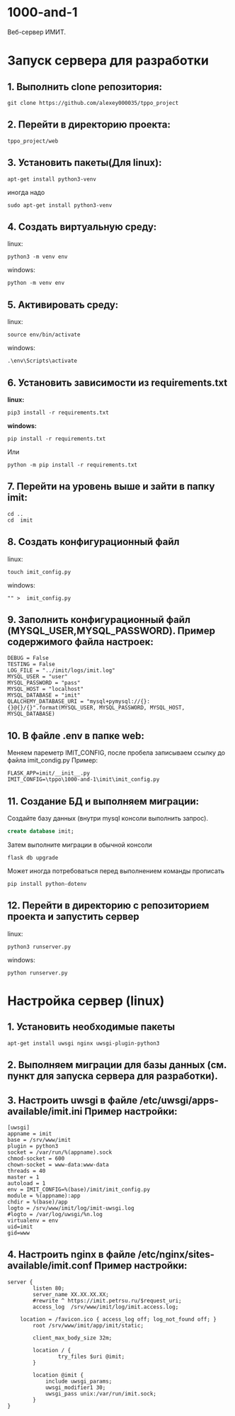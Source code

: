 # 1000-and-1
Веб-сервер ИМИТ.

# Запуск сервера для разработки

## 1. Выполнить clone репозитория: 
```
git clone https://github.com/alexey000035/tppo_project
```

## 2. Перейти в директорию проекта:
```
tppo_project/web
```

## 3. Установить пакеты(Для linux):
```
apt-get install python3-venv
```
иногда надо
```
sudo apt-get install python3-venv
```

## 4. Создать виртуальную среду:
linux:
```
python3 -m venv env
```

windows:
```
python -m venv env
```
## 5. Активировать среду:


linux:
```
source env/bin/activate
```
windows:


```
.\env\Scripts\activate
```
## 6. Установить зависимости из requirements.txt

**linux:**
```
pip3 install -r requirements.txt
```


**windows:**

```
pip install -r requirements.txt
```
Или
```
python -m pip install -r requirements.txt
```
## 7. Перейти на уровень выше и зайти в папку imit:
```
cd ..
cd  imit
```

## 8. Создать конфигурационный файл

linux:
```
touch imit_config.py
```

windows:
```
"" >  imit_config.py
```

## 9. Заполнить конфигурационный файл (MYSQL_USER,MYSQL_PASSWORD). Пример содержимого файла настроек:
```
DEBUG = False
TESTING = False
LOG_FILE = "../imit/logs/imit.log"
MYSQL_USER = "user"
MYSQL_PASSWORD = "pass"
MYSQL_HOST = "localhost"
MYSQL_DATABASE = "imit"
QLALCHEMY_DATABASE_URI = "mysql+pymysql://{}:{}@{}/{}".format(MYSQL_USER, MYSQL_PASSWORD, MYSQL_HOST, MYSQL_DATABASE)
```


## 10. В файле .env в папке web:
Меняем пареметр IMIT_CONFIG, после пробела записываем ссылку до файла imit_condig.py
Пример:
```
FLASK_APP=imit/__init__.py
IMIT_CONFIG=\tppo\1000-and-1\imit\imit_config.py
```
## 11. Создание БД и выполняем миграции: 

Создайте базу данных (внутри mysql консоли выполнить запрос).

``` sql
create database imit;
```

Затем выполните миграции в обычной консоли

```
flask db upgrade
```
Может иногда потребоваться перед выполнением команды прописать
```
pip install python-dotenv
```

## 12. Перейти в директорию с репозиторием проекта и запустить сервер
linux:
```
python3 runserver.py
```
windows:
```
python runserver.py
```

# Настройка сервер (linux)

## 1. Установить необходимые пакеты
```
apt-get install uwsgi nginx uwsgi-plugin-python3
```

## 2. Выполняем миграции для базы данных (см. пункт для запуска сервера для разработки).

## 3. Настроить uwsgi в файле /etc/uwsgi/apps-available/imit.ini Пример настройки:
```
[uwsgi]
appname = imit
base = /srv/www/imit
plugin = python3
socket = /var/run/%(appname).sock
chmod-socket = 600
chown-socket = www-data:www-data
threads = 40
master = 1
autoload = 1
env = IMIT_CONFIG=%(base)/imit/imit_config.py
module = %(appname):app
chdir = %(base)/app
logto = /srv/www/imit/log/imit-uwsgi.log
#logto = /var/log/uwsgi/%n.log
virtualenv = env
uid=imit
gid=www
```

## 4. Настроить nginx в файле /etc/nginx/sites-available/imit.conf Пример настройки:
``` nginx
server {
        listen 80;
        server_name XX.XX.XX.XX;
        #rewrite ^ https://imit.petrsu.ru/$request_uri;
        access_log  /srv/www/imit/log/imit.access.log;

	location = /favicon.ico { access_log off; log_not_found off; }
        root /srv/www/imit/app/imit/static;

        client_max_body_size 32m;

        location / {
                try_files $uri @imit;
        }

        location @imit {
            include uwsgi_params;
            uwsgi_modifier1 30;
            uwsgi_pass unix:/var/run/imit.sock;
        }
}
```
